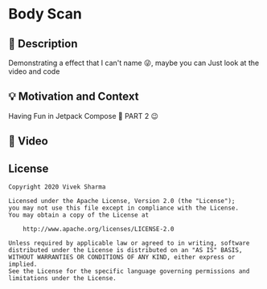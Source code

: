 # Body Scan


## :scroll: Description
Demonstrating a effect that I can't name 😜, maybe you can
Just look at the video and code


## :bulb: Motivation and Context
Having Fun in Jetpack Compose 🚀 PART 2 😉

## :camera_flash: Video



## License
```
Copyright 2020 Vivek Sharma

Licensed under the Apache License, Version 2.0 (the "License");
you may not use this file except in compliance with the License.
You may obtain a copy of the License at

    http://www.apache.org/licenses/LICENSE-2.0

Unless required by applicable law or agreed to in writing, software
distributed under the License is distributed on an "AS IS" BASIS,
WITHOUT WARRANTIES OR CONDITIONS OF ANY KIND, either express or implied.
See the License for the specific language governing permissions and
limitations under the License.
```
